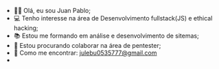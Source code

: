 - 🕺🏾 Olá, eu sou Juan Pablo;
-  💻 Tenho interesse na área de Desenvolvimento fullstack(JS) e ethical hacking;
-  📚  Estou me formando em análise e desenvolvimento de sitemas;
-  🐧 Estou procurando colaborar na área de pentester;
-  📧 Como me encontrar: julebu0535777@gmail.com
- 
